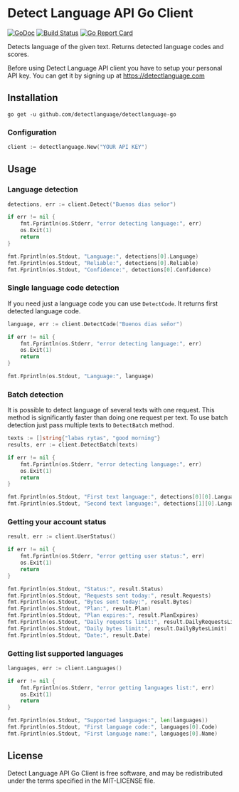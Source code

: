 Detect Language API Go Client
========

[![GoDoc](http://img.shields.io/badge/godoc-reference-blue.svg)](http://godoc.org/github.com/detectlanguage/detectlanguage-go)
[![Build Status](https://github.com/detectlanguage/detectlanguage-go/actions/workflows/main.yml/badge.svg)](https://github.com/detectlanguage/detectlanguage-go/actions)
[![Go Report Card](https://goreportcard.com/badge/github.com/detectlanguage/detectlanguage-go)](https://goreportcard.com/report/github.com/detectlanguage/detectlanguage-go)

Detects language of the given text. Returns detected language codes and scores.

Before using Detect Language API client you have to setup your personal API key.
You can get it by signing up at https://detectlanguage.com

## Installation

```
go get -u github.com/detectlanguage/detectlanguage-go
```

### Configuration

```go
client := detectlanguage.New("YOUR API KEY")
```

## Usage

### Language detection

```go
detections, err := client.Detect("Buenos dias señor")

if err != nil {
    fmt.Fprintln(os.Stderr, "error detecting language:", err)
    os.Exit(1)
    return
}

fmt.Fprintln(os.Stdout, "Language:", detections[0].Language)
fmt.Fprintln(os.Stdout, "Reliable:", detections[0].Reliable)
fmt.Fprintln(os.Stdout, "Confidence:", detections[0].Confidence)
```

### Single language code detection

If you need just a language code you can use `DetectCode`. It returns first detected language code.

```go
language, err := client.DetectCode("Buenos dias señor")

if err != nil {
    fmt.Fprintln(os.Stderr, "error detecting language:", err)
    os.Exit(1)
    return
}

fmt.Fprintln(os.Stdout, "Language:", language)
```

### Batch detection

It is possible to detect language of several texts with one request.
This method is significantly faster than doing one request per text.
To use batch detection just pass multiple texts to `DetectBatch` method.

```go
texts := []string{"labas rytas", "good morning"}
results, err := client.DetectBatch(texts)

if err != nil {
    fmt.Fprintln(os.Stderr, "error detecting language:", err)
    os.Exit(1)
    return
}

fmt.Fprintln(os.Stdout, "First text language:", detections[0][0].Language)
fmt.Fprintln(os.Stdout, "Second text language:", detections[1][0].Language)
```

### Getting your account status

```go
result, err := client.UserStatus()

if err != nil {
    fmt.Fprintln(os.Stderr, "error getting user status:", err)
    os.Exit(1)
    return
}

fmt.Fprintln(os.Stdout, "Status:", result.Status)
fmt.Fprintln(os.Stdout, "Requests sent today:", result.Requests)
fmt.Fprintln(os.Stdout, "Bytes sent today:", result.Bytes)
fmt.Fprintln(os.Stdout, "Plan:", result.Plan)
fmt.Fprintln(os.Stdout, "Plan expires:", result.PlanExpires)
fmt.Fprintln(os.Stdout, "Daily requests limit:", result.DailyRequestsLimit)
fmt.Fprintln(os.Stdout, "Daily bytes limit:", result.DailyBytesLimit)
fmt.Fprintln(os.Stdout, "Date:", result.Date)
```

### Getting list supported languages

```go
languages, err := client.Languages()

if err != nil {
    fmt.Fprintln(os.Stderr, "error getting languages list:", err)
    os.Exit(1)
    return
}

fmt.Fprintln(os.Stdout, "Supported languages:", len(languages))
fmt.Fprintln(os.Stdout, "First language code:", languages[0].Code)
fmt.Fprintln(os.Stdout, "First language name:", languages[0].Name)
```

## License

Detect Language API Go Client is free software, and may be redistributed under the terms specified in the MIT-LICENSE file.
